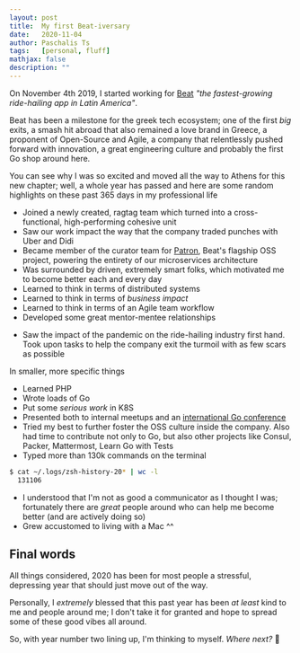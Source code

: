 ```yaml
---
layout: post
title:  My first Beat-iversary
date:   2020-11-04
author: Paschalis Ts
tags:   [personal, fluff]
mathjax: false
description: ""  
---
```


On November 4th 2019, I started working for [Beat](https://thebeat.co) *"the fastest-growing ride-hailing app in Latin America"*. 

Beat has been a milestone for the greek tech ecosystem; one of the first *big* exits, a smash hit abroad that also remained a love brand in Greece, a proponent of Open-Source and Agile, a company that relentlessly pushed forward with innovation, a great engineering culture and probably the first Go shop around here.

You can see why I was so excited and moved all the way to Athens for this new chapter; well, a whole year has passed and here are some random highlights on these past 365 days in my professional life

- Joined a newly created, ragtag team which turned into a cross-functional, high-performing cohesive unit
- Saw our work impact the way that the company traded punches with Uber and Didi
- Became member of the curator team for [Patron](https://github.com/beatlabs/patron), Beat's flagship OSS project, powering the entirety of our microservices architecture
- Was surrounded by driven, extremely smart folks, which motivated me to become better each and every day
- Learned to think in terms of distributed systems
- Learned to think in terms of *business impact*
- Learned to think in terms of an Agile team workflow
- Developed some great mentor-mentee relationships
<!-- - Got promoted -->
- Saw the impact of the pandemic on the ride-hailing industry first hand. Took upon tasks to help the company exit the turmoil with as few scars as possible


In smaller, more specific things 
- Learned PHP
- Wrote loads of Go
- Put some *serious work* in K8S
- Presented both to internal meetups and an [international Go conference](https://goway.io)
- Tried my best to further foster the OSS culture inside the company. Also had time to contribute not only to Go, but also other projects like Consul, Packer, Mattermost, Learn Go with Tests
- Typed more than 130k commands on the terminal
```sh
$ cat ~/.logs/zsh-history-20* | wc -l
  131106
```
- I understood that I'm not as good a communicator as I thought I was; fortunately there are *great* people around who can help me become better (and are actively doing so)
- Grew accustomed to living with a Mac ^^

## Final words

All things considered, 2020 has been for most people a stressful, depressing year that should just move out of the way.

Personally, I *extremely* blessed that this past year has been *at least* kind to me and people around me; I don't take it for granted and hope to spread some of these good vibes all around.

So, with year number two lining up, I'm thinking to myself. *Where next?*  🚀
